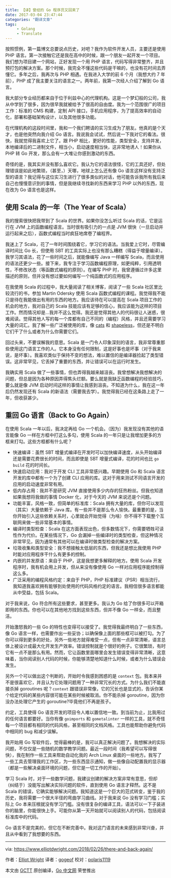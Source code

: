 ```yaml
---
title: 【译】曾经的 Go 程序员又回来了
date: 2017-03-04 23:47:44
categories: "翻译文章"
tags:
     - Golang
     - Translate
---
```


按照惯例，第一篇博文总要说点历史，对吧？我作为软件开发人员，主要还是使用 PHP 语言。第一次接触它还是我在高中的时候，跟一个朋友一起开发一个项目。我们想为项目建一个网站，正好发现一个用 PHP 语言，代码写得非常整齐，并且预打包的解决方案。那个时候，我完全不懂这些代码是干嘛的，也没有花时间去弄懂它。多年之后，我再次与 PHP 相遇。在我进入大学的前 6 个月（我想大约 7 年前），PHP 成了我主要关注的语言之一。两年前，我第一次经人介绍了解到 Go 语言。

我大部分专业经历都来自于位于利兹中心的代理机构。这是一个梦幻般的公司，我从中学到了很多，因为很早我就被给予了很高的自由度。我为一个范围很广的项目工作：标准的 CMS 构建，定制 API 接口，手机应用程序，为了提高效率的自动化，部署和基础架构设计，以及其他很多功能。

在代理机构的这段时间里，我和一个我们聘请的实习生成为了朋友。他真的是个天才，也是他突然向我介绍 Go 语言。我说我会试试，然后说一下我对它的看法。很快，我就觉得我喜欢上它了。跟 PHP 相比，更好的性能，类型安全，支持并发，本地编译后的二进制文件，相当小，启动速度相当快，这非常地诱人！如果你从 PHP 转 Go 开发，那么会有一大堆让你感到激动的东西。

奇怪的是，我其实并没有那么喜欢它。我认为它的语法很怪，它的工具还好，但处理错误是如此地繁琐，（甚至，）天哪，地球上怎么还有像 Go 语言这样没有支持泛型的语言？我记得与这位实习生进行了很多类似的对话，他可能告诉我所有我后来自己也慢慢意识到的事情，但是我继续寻找新的东西来学习 PHP 以外的东西，现在改为 Go 语言也是这样。

## 使用 Scala 的一年（The Year of Scala）

我的搜索很快把我带到了 Scala 的世界。如果你没怎么听过 Scala 的话，它是运行在 JVM 上的函数编程语言。当时很有吸引力的一点是 JVM 很快（一旦启动并运行起来之后），函数式编程当时疯狂地席卷了编程界。

我迷上了 Scala，花了一年时间围绕着它，学习它的语法。当我爱上它时，尽管编译时间比 Go 长，但使用 SBT 的工具实际上也没有那么糟糕（得益于增量编译）。我学习其语法，花了一些时间之后，就能像编写 Java 一样编写 Scala，而且使用的语法还更少一些。接下来，我专注于学习函数编程原理，如更纯粹，引用透明性，不修改状态（等函数式编程的原则）。在编写 PHP 时，我曾遵循过许多这里描述的原则，但并没有想过要如何编写一个纯函数式的应用程序。

在我使用 Scala 的过程中，我大量阅读了相关博客，阅读了一些 Scala 社区里比较流行的书，参加 Martin Odersky 使用 Scala 函数式编程的课程。我觉得我不能只是待在我能做出有用的东西的地方。我应该待在可以提高在 Scala 项目工作的机会的地方，我对自己的 Scala 技能应该有足够的信心，我应该能为这样的项目工作。然而情况却是...我并不这么觉得。我还是觉得其他人的代码很让人迷惑，很难阅读。觉得其他人写的每一个库都有自己不同的（编程）风格，并且还需要学习大量的词汇。我了解一些广泛被使用的库，像 [cats](https://typelevel.org/cats/) 和 [shapeless](https://github.com/milessabin/shapeless)，但还是不明白它们干了什么或者为什么你需要它们。

回过头来，不要误解我的意思。Scala 是一门令人印象深刻的语言，我非常尊重那些使用这门语言工作的人。它本身没有任何限制，这是好事也是坏事（对于我来说，是坏事）。我喜欢类似于保持不变的想法，难以置信的是编译器捡起了类型错误。这非常罕见，它丢掉了重要的东西，并让错误可以在运行时发生。

我确实用 Scala 做了一些事情，但也弄得我越来越沮丧。我曾想解决我想解决的问题，但总是因为各种原因弄得焦头烂额。要么就是我缺乏函数编程的经验技巧，要么就是像 JVM 启动时间这样的事情让我感到沮丧。不知道为什么，我在这一年后仍然发现还有 Scala 的新语法（需要我去学）。我觉得我已经在这条路上走了一年，但收获甚少。

## 重回 Go 语言（Back to Go Again）

在使用 Scala 一年以后，我决定再给 Go 一个机会。（因为）我发现没有其他的语言能像 Go 一样在方框中打这么多勾，使用 Scala 的一年只是让我增加更多的方框来打勾。这些方框都有什么呢？

- 快速编译：虽然 SBT 增量式编译在开发时可以加快编译速度，从头开始编译还是需要花费很长的时间，而且即使是 SBT 增量式编译，花的时间也比 `go build` 花的时间长。
- 快速启动应用：我对于开发 CLI 工具非常感兴趣。早期使用 Go 和 Scala 语言开发的库中都有一个为了创建 CLI 应用的库。这对于用来测试不同语言开发的应用的启动速度非常有用。
- 低内存占用：我并不是研究 JVM 直接使用多少内存的狂热粉丝。但我也知道如果我想将我做的事情 Docker 化，对于今天的 JVM 来说还是个问题。
- 功能丰富，风格一致，但简单的标准库：Scala 拥有大量的库，但你可以发现（其实）大量依赖于 Java 库。有一些并不是那么令人愉快。最重要的是，当你开始引入这些依赖关系时，心里就会开始觉得（为啥）你不得不下载整个互联网来做一些非常基本的事情。
- 编译时类型检查：Scala 在这方面表现出色，但多数情况下，你需要牺牲可读性作为代价。在某些情况下，Go 会漏掉一些编译时的类型检查，但这种情况非常罕见，因为通常有其他可以在编译时做类型检查的解决方案。
- 垃圾收集和类型安全：我不想接触太低层的东西，但我还是想比我使用 PHP 时能对应用程序干什么有更多的控制。
- 内嵌的并发原语：来自于 PHP，这是我想更多解释的地方。使用 Scala 开发程序时，我有机会用上并发，但从来没有像使用 Go 一样对应用程序能控制得这么多。
- 广泛采用的编程风格约定：来自于 PHP，PHP 标准建议（PSR）相当流行，我知道我喜欢拥有能够到处使用的代码风格约定的语言。我相信很多语言都能从中受益，包括 Scala。

对于我来说，Go 符合所有这些要求，甚至更多。我认为 Go 给了你很多可以开箱即用的东西。你也可以在其他地方找到这些东西，但并不像 Go 一样全，而且整洁。

开始激怒我的一些 Go 的特性也变得可以接受了。我觉得我最终明白了一些东西，像 Go 语言一样，也需要作出一些妥协；以确保像上面的那些框可以被打勾。为了你可以得到更多的好处，另外一些地方就得难受一点，但有一点非常清晰，语言总体上被设计成最大化开发生产效率。错误控制就是个很好的例子。它很繁琐，有时它有一点不是那么有用。然而，它让函数里面哪里会发生错误变得非常清晰，这意味着，当你阅读别人代码的时候，你能够清楚地知道什么时候，或者为什么错误会发生。

另外一个可以做出这个判断的，开始时令我感到困惑的是 `context` 包。我本来并不是很喜欢它，并且认为它处理问题用了一种非常冗长的方式。为什么我们不能直接杀掉 goroutines 呢？`context` 跟错误非常像，它的冗长也是显式的，告诉你某个给定代码的某些内容很可能在某些时候被取消。你不能杀掉 goroutine，因为你没办法处理它产生的 goroutine?毕竟他们不再是孩子。

约定，工具使得 Go 语言开发的项目令人难以置信地一致。到当前为止，比我用过的任何语言都要好。当你有像 `goimports` 和 `gometalinter` 一样的工具，就不奇怪每一个项目都有相同的代码风格，甚至相同的文档风格。工具也能帮助你避免代码中相同的 bug 和减少误解。

我开始用 Go 写软件后，觉得最棒的是，我可以真正解决问题了。我想解决的实际问题，不仅仅是一些随机的数学教学问题。最近一段时间（我希望可以写得很快），我在制作一些工具来帮助自动化我的 Arch Linux 桌面的一些地方。我写了一些工具去管理我的工作区，为一些东西显示通知，做一些像自动配置我的显示器（都是一些解决桌面环境的问题，但它是一切工作的开始）。

学习 Scala 时，对于一些数学问题，我建议创建的解决方案非常有意思，但却（纠结于）没能写出解决实际问题的软件，直到使用 Go 语言才释然。这不是 Scala 的错误，它确实能够解决问题。我知道这是一个巨大的范式转变，鉴于我的历史，我将需要一个很大半径的弯曲学习曲线。对于我来说 Go 没有学习门槛；实际上 Go 本来压根就没有学习门槛。没有很复杂的编译工具，语法可以一下子装进你的脑里，你能很快上手。可能你从第一天开始就可以阅读别人的代码，包括阅读标准库中的代码。

Go 语言不是完美的，但它在不断完善中。我对这门语言的未来感到非常兴奋，并且从中看到了我想要的东西。

---

via: https://www.elliotdwright.com/2018/02/26/there-and-back-again/

作者：[Elliot Wright](https://github.com/seeruk)
译者：[gogeof](https://github.com/gogeof)
校对：[polaris1119](https://github.com/polaris1119)

本文由 [GCTT](https://github.com/studygolang/GCTT) 原创编译，[Go 中文网](https://studygolang.com/) 荣誉推出



